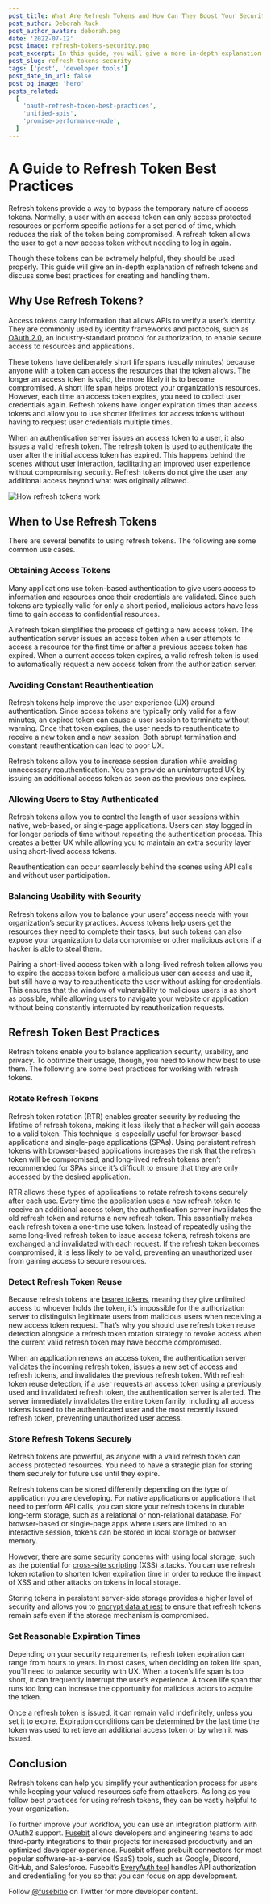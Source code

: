 ```yaml
---
post_title: What Are Refresh Tokens and How Can They Boost Your Security?
post_author: Deborah Ruck
post_author_avatar: deborah.png
date: '2022-07-12'
post_image: refresh-tokens-security.png 
post_excerpt: In this guide, you will give a more in-depth explanation of what refresh tokens are, how they can improve software security, and the best practices for creating and handling them.
post_slug: refresh-tokens-security
tags: ['post', 'developer tools']
post_date_in_url: false
post_og_image: 'hero'
posts_related:
  [
    'oauth-refresh-token-best-practices',
    'unified-apis',
    'promise-performance-node',
  ]
---
```


# A Guide to Refresh Token Best Practices

Refresh tokens provide a way to bypass the temporary nature of access tokens. Normally, a user with an access token can only access protected resources or perform specific actions for a set period of time, which reduces the risk of the token being compromised. A refresh token allows the user to get a new access token without needing to log in again.

Though these tokens can be extremely helpful, they should be used properly. This guide will give an in-depth explanation of refresh tokens and discuss some best practices for creating and handling them.

## Why Use Refresh Tokens?

Access tokens carry information that allows APIs to verify a user’s identity. They are commonly used by identity frameworks and protocols, such as [OAuth 2.0](https://oauth.net/2/), an industry-standard protocol for authorization, to enable secure access to resources and applications.

These tokens have deliberately short life spans (usually minutes) because anyone with a token can access the resources that the token allows. The longer an access token is valid, the more likely it is to become compromised. A short life span helps protect your organization’s resources. However, each time an access token expires, you need to collect user credentials again. Refresh tokens have longer expiration times than access tokens and allow you to use shorter lifetimes for access tokens without having to request user credentials multiple times.

When an authentication server issues an access token to a user, it also issues a valid refresh token. The refresh token is used to authenticate the user after the initial access token has expired. This happens behind the scenes without user interaction, facilitating an improved user experience without compromising security. Refresh tokens do not give the user any additional access beyond what was originally allowed.

![How refresh tokens work](https://i.imgur.com/tGLL4R9.png)

## When to Use Refresh Tokens

There are several benefits to using refresh tokens. The following are some common use cases.

### Obtaining Access Tokens

Many applications use token-based authentication to give users access to information and resources once their credentials are validated. Since such tokens are typically valid for only a short period, malicious actors have less time to gain access to confidential resources.

A refresh token simplifies the process of getting a new access token. The authentication server issues an access token when a user attempts to access a resource for the first time or after a previous access token has expired. When a current access token expires, a valid refresh token is used to automatically request a new access token from the authorization server.

### Avoiding Constant Reauthentication

Refresh tokens help improve the user experience (UX) around authentication. Since access tokens are typically only valid for a few minutes, an expired token can cause a user session to terminate without warning. Once that token expires, the user needs to reauthenticate to receive a new token and a new session. Both abrupt termination and constant reauthentication can lead to poor UX.

Refresh tokens allow you to increase session duration while avoiding unnecessary reauthentication. You can provide an uninterrupted UX by issuing an additional access token as soon as the previous one expires.

### Allowing Users to Stay Authenticated

Refresh tokens allow you to control the length of user sessions within native, web-based, or single-page applications. Users can stay logged in for longer periods of time without repeating the authentication process. This creates a better UX while allowing you to maintain an extra security layer using short-lived access tokens.

Reauthentication can occur seamlessly behind the scenes using API calls and without user participation.

### Balancing Usability with Security

Refresh tokens allow you to balance your users’ access needs with your organization’s security practices. Access tokens help users get the resources they need to complete their tasks, but such tokens can also expose your organization to data compromise or other malicious actions if a hacker is able to steal them.

Pairing a short-lived access token with a long-lived refresh token allows you to expire the access token before a malicious user can access and use it, but still have a way to reauthenticate the user without asking for credentials. This ensures that the window of vulnerability to malicious users is as short as possible, while allowing users to navigate your website or application without being constantly interrupted by reauthorization requests.

## Refresh Token Best Practices

Refresh tokens enable you to balance application security, usability, and privacy. To optimize their usage, though, you need to know how best to use them. The following are some best practices for working with refresh tokens.

### Rotate Refresh Tokens

Refresh token rotation (RTR) enables greater security by reducing the lifetime of refresh tokens, making it less likely that a hacker will gain access to a valid token. This technique is especially useful for browser-based applications and single-page applications (SPAs). Using persistent refresh tokens with browser-based applications increases the risk that the refresh token will be compromised, and long-lived refresh tokens aren’t recommended for SPAs since it’s difficult to ensure that they are only accessed by the desired application.

RTR allows these types of applications to rotate refresh tokens securely after each use. Every time the application uses a new refresh token to receive an additional access token, the authentication server invalidates the old refresh token and returns a new refresh token. This essentially makes each refresh token a one-time use token. Instead of repeatedly using the same long-lived refresh token to issue access tokens, refresh tokens are exchanged and invalidated with each request. If the refresh token becomes compromised, it is less likely to be valid, preventing an unauthorized user from gaining access to secure resources.

### Detect Refresh Token Reuse

Because refresh tokens are [bearer tokens](https://oauth.net/2/bearer-tokens/), meaning they give unlimited access to whoever holds the token, it’s impossible for the authorization server to distinguish legitimate users from malicious users when receiving a new access token request. That’s why you should use refresh token reuse detection alongside a refresh token rotation strategy to revoke access when the current valid refresh token may have become compromised.

When an application renews an access token, the authentication server validates the incoming refresh token, issues a new set of access and refresh tokens, and invalidates the previous refresh token. With refresh token reuse detection, if a user requests an access token using a previously used and invalidated refresh token, the authentication server is alerted. The server immediately invalidates the entire token family, including all access tokens issued to the authenticated user and the most recently issued refresh token, preventing unauthorized user access.

### Store Refresh Tokens Securely

Refresh tokens are powerful, as anyone with a valid refresh token can access protected resources. You need to have a strategic plan for storing them securely for future use until they expire.

Refresh tokens can be stored differently depending on the type of application you are developing. For native applications or applications that need to perform API calls, you can store your refresh tokens in durable long-term storage, such as a relational or non-relational database. For browser-based or single-page apps where users are limited to an interactive session, tokens can be stored in local storage or browser memory.

However, there are some security concerns with using local storage, such as the potential for [cross-site scripting](https://www.techtarget.com/searchsecurity/definition/cross-site-scripting) (XSS) attacks. You can use refresh token rotation to shorten token expiration time in order to reduce the impact of XSS and other attacks on tokens in local storage.

Storing tokens in persistent server-side storage provides a higher level of security and allows you to [encrypt data at rest](https://www.kaspersky.com/resource-center/definitions/encryption) to ensure that refresh tokens remain safe even if the storage mechanism is compromised.

### Set Reasonable Expiration Times

Depending on your security requirements, refresh token expiration can range from hours to years. In most cases, when deciding on token life span, you’ll need to balance security with UX. When a token’s life span is too short, it can frequently interrupt the user’s experience. A token life span that runs too long can increase the opportunity for malicious actors to acquire the token.

Once a refresh token is issued, it can remain valid indefinitely, unless you set it to expire. Expiration conditions can be determined by the last time the token was used to retrieve an additional access token or by when it was issued.

## Conclusion

Refresh tokens can help you simplify your authentication process for users while keeping your valued resources safe from attackers. As long as you follow best practices for using refresh tokens, they can be vastly helpful to your organization.

To further improve your workflow, you can use an integration platform with OAuth2 support. 
[Fusebit](https://fusebit.io/) allows developers and engineering teams to add third-party integrations to their projects for increased productivity and an optimized developer experience. Fusebit offers prebuilt connectors for most popular software-as-a-service (SaaS) tools, such as Google, Discord, GitHub, and Salesforce. Fusebit’s [EveryAuth tool](https://fusebit.io/blog/everyauth/) handles API authorization and credentialing for you so that you can focus on app development.

Follow [@fusebitio](https://twitter.com/fusebitio) on Twitter for more developer content.

